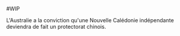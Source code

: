 #WIP 

L'Australie a la conviction qu'une Nouvelle Calédonie indépendante deviendra de fait un protectorat chinois.